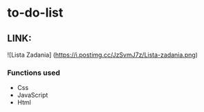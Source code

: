 # to-do-list

## LINK:

![Lista Zadania] (https://i.postimg.cc/JzSvmJ7z/Lista-zadania.png)

### Functions used

- Css
- JavaScript
- Html


